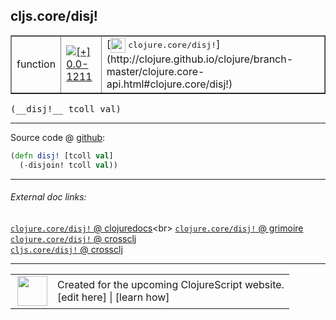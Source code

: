## cljs.core/disj!



 <table border="1">
<tr>
<td>function</td>
<td><a href="https://github.com/cljsinfo/cljs-api-docs/tree/0.0-1211"><img valign="middle" alt="[+] 0.0-1211" title="Added in 0.0-1211" src="https://img.shields.io/badge/+-0.0--1211-lightgrey.svg"></a> </td>
<td>
[<img height="24px" valign="middle" src="http://i.imgur.com/1GjPKvB.png"> <samp>clojure.core/disj!</samp>](http://clojure.github.io/clojure/branch-master/clojure.core-api.html#clojure.core/disj!)
</td>
</tr>
</table>


 <samp>
(__disj!__ tcoll val)<br>
</samp>

---







Source code @ [github](https://github.com/clojure/clojurescript/blob/r1513/src/cljs/cljs/core.cljs#L2109-L2110):

```clj
(defn disj! [tcoll val]
  (-disjoin! tcoll val))
```

<!--
Repo - tag - source tree - lines:

 <pre>
clojurescript @ r1513
└── src
    └── cljs
        └── cljs
            └── <ins>[core.cljs:2109-2110](https://github.com/clojure/clojurescript/blob/r1513/src/cljs/cljs/core.cljs#L2109-L2110)</ins>
</pre>

-->

---



###### External doc links:

[`clojure.core/disj!` @ clojuredocs](http://clojuredocs.org/clojure.core/disj!)<br>
[`clojure.core/disj!` @ grimoire](http://conj.io/store/v1/org.clojure/clojure/1.7.0-beta3/clj/clojure.core/disj%21/)<br>
[`clojure.core/disj!` @ crossclj](http://crossclj.info/fun/clojure.core/disj%21.html)<br>
[`cljs.core/disj!` @ crossclj](http://crossclj.info/fun/cljs.core.cljs/disj%21.html)<br>

---

 <table>
<tr><td>
<img valign="middle" align="right" width="48px" src="http://i.imgur.com/Hi20huC.png">
</td><td>
Created for the upcoming ClojureScript website.<br>
[edit here] | [learn how]
</td></tr></table>

[edit here]:https://github.com/cljsinfo/cljs-api-docs/blob/master/cljsdoc/cljs.core_disjBANG.cljsdoc
[learn how]:https://github.com/cljsinfo/cljs-api-docs/wiki/cljsdoc-files

<!--

This information was too distracting to show to readers, but I'll leave it
commented here since it is helpful to:

- pretty-print the data used to generate this document
- and show how to retrieve that data



The API data for this symbol:

```clj
{:ns "cljs.core",
 :name "disj!",
 :signature ["[tcoll val]"],
 :history [["+" "0.0-1211"]],
 :type "function",
 :full-name-encode "cljs.core_disjBANG",
 :source {:code "(defn disj! [tcoll val]\n  (-disjoin! tcoll val))",
          :title "Source code",
          :repo "clojurescript",
          :tag "r1513",
          :filename "src/cljs/cljs/core.cljs",
          :lines [2109 2110]},
 :full-name "cljs.core/disj!",
 :clj-symbol "clojure.core/disj!"}

```

Retrieve the API data for this symbol:

```clj
;; from Clojure REPL
(require '[clojure.edn :as edn])
(-> (slurp "https://raw.githubusercontent.com/cljsinfo/cljs-api-docs/catalog/cljs-api.edn")
    (edn/read-string)
    (get-in [:symbols "cljs.core/disj!"]))
```

-->
